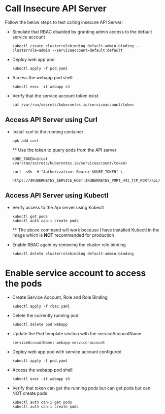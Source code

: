 # Call Insecure API Server

Follow the below steps to test calling insecure API Server:
- Simulate that RBAC disabled by granting admin access to the default service account

  ```
  kubectl create clusterrolebinding default-admin-binding --clusterrole=admin --serviceaccount=default:default
  ```

- Deploy web app pod
  ```
  kubectl apply -f pod.yaml
  ```

- Access the webapp pod shell

  ```
  kubectl exec -it webapp sh
  ```

- Verify that the service account token exist

  ```
  cat /var/run/secrets/kubernetes.io/serviceaccount/token
  ```

## Access API Server using Curl

- Install curl to the running container

  ```
  apk add curl
  ```

  ** Use the token to query pods from the API server

  ```
  KUBE_TOKEN=$(cat /var/run/secrets/kubernetes.io/serviceaccount/token)
  
  curl -sSk -H "Authorization: Bearer $KUBE_TOKEN" \
      https://$KUBERNETES_SERVICE_HOST:$KUBERNETES_PORT_443_TCP_PORT/api/v1/namespaces/default/pods/$HOSTNAME
  ```

## Access API Server using Kubectl

- Verify access to the Api server using Kubectl

  ```
  kubectl get pods
  kubectl auth can-i create pods
  ```

  ** The above command will work because I have installed Kubectl in the image which is **NOT** recommended for production

  

- Enable RBAC again by removing the cluster role binding

  ```
  kubectl delete clusterrolebinding default-admin-binding
  ```

# Enable service account to access the pods
- Create Service Account, Role and Role Binding
  ```
  kubectl apply -f rbac.yaml
  ```

- Delete the currently running pod
  ```
  kubectl delete pod webapp
  ```

- Update the Pod template section with the serviceAccountName

  ```
  serviceAccountName: webapp-service-account
  ```

- Deploy web app pod with service account configured
  ```
  kubectl apply -f pod.yaml
  ```

- Access the webapp pod shell
  ```
  kubectl exec -it webapp sh
  ```

- Verify that token can get the running pods but can get pods but can NOT create pods

  ```
  kubectl auth can-i get pods
  kubectl auth can-i create pods
  ```